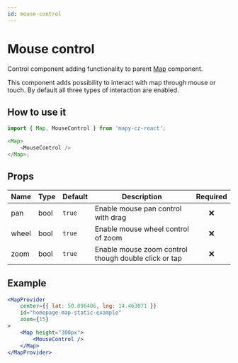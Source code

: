 ```yaml
---
id: mouse-control
---
```


# Mouse control

Control component adding functionality to parent [Map](/docs/API/map) component.

This component adds possibility to interact with map through mouse or touch. By default all three types of interaction are enabled.

## How to use it

```js
import { Map, MouseControl } from 'mapy-cz-react';

<Map>
	<MouseControl />
</Map>;
```

## Props

| Name  | Type | Default | Description                                          | Required |
| ----- | ---- | ------- | ---------------------------------------------------- | :------: |
| pan   | bool | `true`  | Enable mouse pan control with drag                   |   :x:    |
| wheel | bool | `true`  | Enable mouse wheel control of zoom                   |   :x:    |
| zoom  | bool | `true`  | Enable mouse zoom control though double click or tap |   :x:    |

## Example

```jsx live
<MapProvider
	center={{ lat: 50.096406, lng: 14.463071 }}
	id="homepage-map-static-example"
	zoom={15}
>
	<Map height="300px">
		<MouseControl />
	</Map>
</MapProvider>
```
